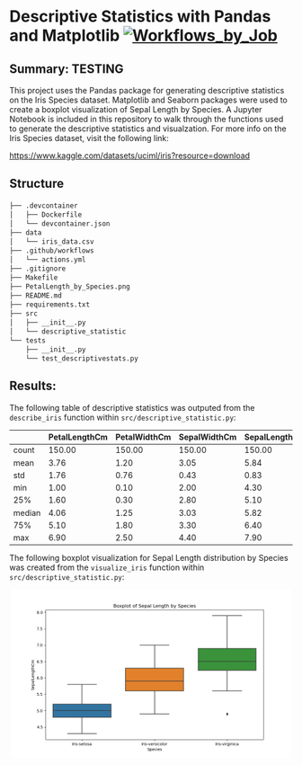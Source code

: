 # Descriptive Statistics with Pandas and Matplotlib   [![Workflows_by_Job](https://github.com/nogibjj/mjh140_IndividualProject1/actions/workflows/workflow.yml/badge.svg)](https://github.com/nogibjj/mjh140_IndividualProject1/actions/workflows/workflow.yml)


## Summary: TESTING

This project uses the Pandas package for generating descriptive statistics on the Iris Species dataset. Matplotlib and Seaborn packages were used to create a boxplot visualization of Sepal Length by Species. A Jupyter Notebook is included in this repository to walk through the functions used to generate the descriptive statistics and visualzation. For more info on the Iris Species dataset, visit the following link:

https://www.kaggle.com/datasets/uciml/iris?resource=download

## Structure

```text
├── .devcontainer
│   ├── Dockerfile
│   └── devcontainer.json
├── data
│   └── iris_data.csv
├── .github/workflows
│   └── actions.yml
├── .gitignore
├── Makefile
├── PetalLength_by_Species.png
├── README.md
├── requirements.txt
├── src
│   ├── __init__.py
│   └── descriptive_statistic
└── tests
    ├── __init__.py
    └── test_descriptivestats.py

```

## Results:

The following table of descriptive statistics was outputed from the `describe_iris` function within `src/descriptive_statistic.py`:

|          | PetalLengthCm | PetalWidthCm | SepalWidthCm | SepalLengthCm |
| -------- | ------------- | ------------ | ------------ | ------------- |
|count     |    150.00     |   150.00    |   150.00     |    150.00 |
|mean      |      3.76     |     1.20    |     3.05     |      5.84 |
|std       |      1.76     |     0.76    |     0.43     |      0.83 |
|min       |      1.00     |     0.10    |     2.00     |      4.30 |
|25%       |      1.60     |     0.30    |     2.80     |      5.10 |
|median    |      4.06     |     1.25    |     3.03     |      5.82 |
|75%       |      5.10     |     1.80    |     3.30     |      6.40 |
|max       |      6.90     |     2.50    |     4.40     |      7.90 |


The following boxplot visualization for Sepal Length distribution by Species was created from the `visualize_iris` function within `src/descriptive_statistic.py`:

<p align = "center"><img src = "https://github.com/nogibjj/mjh140---MiniProject2/blob/main/SepalLength_by_Species.png" width = 500px></p>
